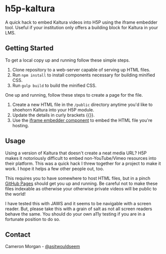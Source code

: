 # h5p-kaltura
A quick hack to embed Kaltura videos into H5P using the iframe embedder tool. Useful if your institution only offers a building block for Kaltura in your LMS.

## Getting Started

To get a local copy up and running follow these simple steps.
1. Clone repository to a web-server capable of serving up HTML files.
2. Run `npm install` to install components necessary for building minified CSS.
3. Run `gulp build` to build the minified CSS.

One up and running, follow these steps to create a page for the file.
1. Create a new HTML file in the `/public` directory anytime you'd like to shoehorn Kaltura into your H5P module.
2. Update the details in curly brackets {{}}.
3. Use the [iframe embedder component](https://h5p.org/iframe-embedder) to embed the HTML file you're hosting.

## Usage

Using a version of Kaltura that doesn't create a neat media URL? H5P makes it notoriously difficult to embed non-YouTube/Vimeo resources into their platform. This was a quick hack I threw together for a project to make it work. I hope it helps a few other people out, too.

This requires you to have somewhere to host HTML files, but in a pinch [GitHub Pages](https://pages.github.com/) should get you up and running. Be careful not to make these files indexable as otherwise your otherwise private videos will be public to the world!

I have tested this with JAWS and it seems to be navigable with a screen reader. But, please take this with a grain of salt as not all screen readers behave the same. You should do your own a11y testing if you are in a fortunate position to do so.

## Contact

Cameron Morgan - [@asitwouldseem](https://twitter.com/asitwouldseem)
